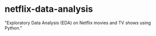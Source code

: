 # netflix-data-analysis
"Exploratory Data Analysis (EDA) on Netflix movies and TV shows using Python."
